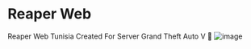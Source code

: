 # Reaper Web 
Reaper Web Tunisia Created For Server Grand Theft Auto V 🍃
![image](https://user-images.githubusercontent.com/74735976/212549317-ada871d5-43e0-4ff2-82f0-df11cf55d5a3.png)
#
